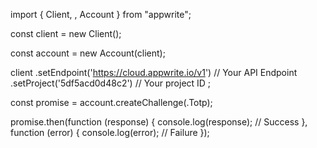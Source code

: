 import { Client, , Account } from "appwrite";

const client = new Client();

const account = new Account(client);

client
    .setEndpoint('https://cloud.appwrite.io/v1') // Your API Endpoint
    .setProject('5df5acd0d48c2') // Your project ID
;

const promise = account.createChallenge(.Totp);

promise.then(function (response) {
    console.log(response); // Success
}, function (error) {
    console.log(error); // Failure
});
